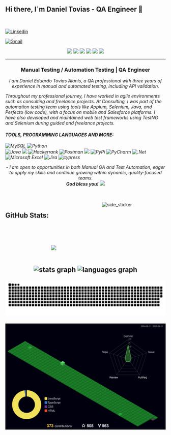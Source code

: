 ## Hi there, I´m Daniel Tovias - QA Engineer 👋

<p align="center">
  
</p>
<br>
<p align="left"> 

  [![Linkedin](https://img.shields.io/badge/-DanielEduardoTovias-blue?style=flat&logo=Linkedin&logoColor=white)](https://www.linkedin.com/in/danieleduardotoviasalanis/)

  [![Gmail](https://img.shields.io/badge/-toviasalanisd@gmail.com-c14438?style=flat&logo=Gmail&logoColor=white)](mailto:toviasalanisd@gmail.com)


 </p>
 <p align="center">
<img src="https://img.shields.io/badge/Age-26-blue" />
  <img src="https://img.shields.io/badge/Focus-Automation%20Testing-brightgreen" />
  <img src="https://img.shields.io/badge/Focus-Manual%20Testing-brightgreen" />
  <img src="https://img.shields.io/badge/Focus-Mobile%20Testing-brightgreen" />
  <img src="https://img.shields.io/badge/Focus-API%20Testing-brightgreen" />
  <img src="https://img.shields.io/badge/Languages-English%20%26%20Spanish-brightgreen" />
</p>
<hr>
<h3 align="center">Manual Testing / Automation Testing | QA Engineer </h3>
</p>
<p align="center">
  <em>
    I am Daniel Eduardo Tovias Alanís, a QA professional with three years of experience in manual and automated testing, including API validation. 
    
Throughout my professional journey, I have worked in agile environments such as consulting and freelance projects. At Consulting, I was part of the automation testing team using tools like Appium, Selenium, Java, and Perfecto (low code), with a focus on mobile and Salesforce platforms. I have also developed and maintained web test frameworks using TestNG and Selenium during guided and freelance projects.


<h4>TOOLS, PROGRAMMING LANGUAGES AND MORE:</h4>

  ![MySQL](https://img.shields.io/badge/mysql-4479A1.svg?style=for-the-badge&logo=mysql&logoColor=white)
  ![Python](https://img.shields.io/badge/python-3670A0?style=for-the-badge&logo=python&logoColor=ffdd54)  
  ![Java](https://img.shields.io/badge/java-%23ED8B00.svg?style=for-the-badge&logo=openjdk&logoColor=white)
  <img height="50" src="https://img.shields.io/badge/Selenium-43B02A?logo=Selenium&logoColor=white">
  ![Hackerrank](https://img.shields.io/badge/-Hackerrank-2EC866?style=for-the-badge&logo=HackerRank&logoColor=white)
  ![Postman](https://img.shields.io/badge/Postman-FF6C37?style=for-the-badge&logo=postman&logoColor=white)
  <img src="https://img.shields.io/badge/Selenium-43B02A?logo=Selenium&logoColor=white" height="200"/>
  ![PyPi](https://img.shields.io/badge/pypi-%23ececec.svg?style=for-the-badge&logo=pypi&logoColor=1f73b7)
  ![PyCharm](https://img.shields.io/badge/pycharm-143?style=for-the-badge&logo=pycharm&logoColor=black&color=black&labelColor=green)
  ![.Net](https://img.shields.io/badge/.NET-5C2D91?style=for-the-badge&logo=.net&logoColor=white)
  ![Microsoft Excel](https://img.shields.io/badge/Microsoft_Excel-217346?style=for-the-badge&logo=microsoft-excel&logoColor=white)
  ![Jira](https://img.shields.io/badge/jira-%230A0FFF.svg?style=for-the-badge&logo=jira&logoColor=white)
  ![cypress](https://img.shields.io/badge/-cypress-%23E5E5E5?style=for-the-badge&logo=cypress&logoColor=058a5e)

  




<p align="center">
- I am open to opportunities in both Manual QA and Test Automation, eager to apply my skills and continue growing within dynamic, quality-focused teams.
  </em> 
  <br>
    <b><i align="center">God bless you!</i></b> <img src="https://media.giphy.com/media/qjqUcgIyRjsl2/giphy.gif" width="50" />
</p>
<br><br>
<img align="right" width=200px height=200px alt="side_sticker" src="https://media.giphy.com/media/TEnXkcsHrP4YedChhA/giphy.gif" />



<h2>GitHub Stats: <h2/>

<br>
<p align="center">
  <a href="https://github.com/DanielEduardoTovias">
    <img align="center" src="https://github-readme-stats.vercel.app/api?username=DanielEduardoTovias&show_icons=true&hide_border=true&title_color=94b4a4&amp&icon_color=FFFFFF&amp&text_color=FFFFFF&amp&bg_color=000000&count_private=true&include_all_commits=true"/>
  </a>
</p>
</details>
<br>

<div align="center">
  <img src="https://github-readme-stats.vercel.app/api?hide_title=false&hide_rank=false&show_icons=true&include_all_commits=true&count_private=true&disable_animations=false&theme=dracula&locale=en&hide_border=false&username=DanielEduardoTovias" height="150" alt="stats graph"  />
  <img src="https://github-readme-stats.vercel.app/api/top-langs?locale=en&hide_title=false&layout=compact&card_width=320&langs_count=5&theme=dracula&hide_border=false&username=DanielEduardoTovias" height="150" alt="languages graph"  />
</div>

<div align="center">
  
  ![github contribution grid snake animation](https://raw.githubusercontent.com/id1945/id1945/output/github-contribution-grid-snake-dark.svg)
  
  ![GitHub stats](https://raw.githubusercontent.com/id1945/id1945/master/profile-3d-contrib/profile-night-green.svg)
</div>



<!--[![GitHub Streak](https://streak-stats.demolab.com?user=DanielEduardoTovias&border_radius=12&card_width=500&card_height=200)](https://git.io/streak-stats)
**DanielEduardoTovias/DanielEduardoTovias** is a ✨ _special_ ✨ repository because its `README.md` (this file) appears on your GitHub profile.

Here are some ideas to get you started:

- 🔭 I’m currently working on ...
- 🌱 I’m currently learning ...
- 👯 I’m looking to collaborate on ...
- 🤔 I’m looking for help with ...
- 💬 Ask me about ...
- 📫 How to reach me: ...
- 😄 Pronouns: ...
- ⚡ Fun fact: ...
-->
